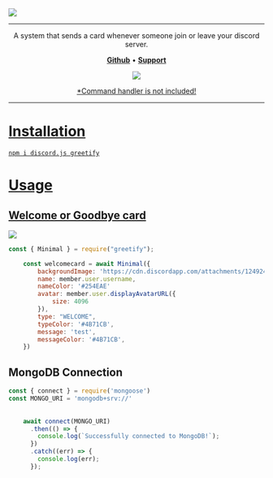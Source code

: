 <img src="https://ik.imagekit.io/bebanserver/Banners/Greeting%20System%20_Githup%20Repo_.svg">

---

<p align="center">A system that sends a card whenever someone join or leave your discord server.</p>

<p align="center">
    <a href="https://github.com/BebanCode"><b>Github</b></a> •
    <a href="https://discord.gg/9eCgpGuZAa"><b>Support</b></a>
</p>

<div align="center">
  <a href="https://github.com/unburn/greetify"><img src="https://img.shields.io/badge/Made%20using%20Greetify%20package-02589C" />
</div>
<p align="center">*Command handler is not included!</p>

---

# Installation
```
npm i discord.js greetify
```

# Usage
## **Welcome or Goodbye card**
<img src="https://i.imgur.com/2ALeGgf.png" />

```javascript
const { Minimal } = require("greetify");

    const welcomecard = await Minimal({
        backgroundImage: 'https://cdn.discordapp.com/attachments/1249246189065601044/1249248421475385417/folmlyl.png?ex=66669cc1&is=66654b41&hm=bd4b616bc338656ba0dfd63796737807dbb335d065c67e6b129d44a1a76497c4&',
        name: member.user.username,
        nameColor: '#254EAE'
        avatar: member.user.displayAvatarURL({
            size: 4096 
        }),
        type: "WELCOME",
        typeColor: '#4B71CB',
        message: 'test',
        messageColor: '#4B71CB',
    })
```
## **MongoDB Connection**
```javascript
const { connect } = require('mongoose')
const MONGO_URI = 'mongodb+srv://'
    
    
    await connect(MONGO_URI)
      .then(() => {
        console.log(`Successfully connected to MongoDB!`);
      })
      .catch((err) => {
        console.log(err);
      });